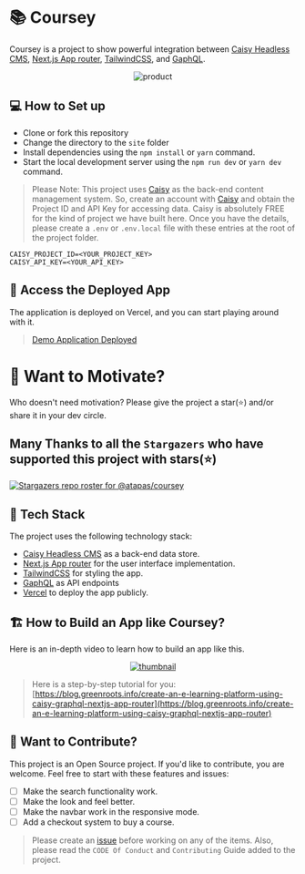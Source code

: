 # 📚 Coursey

Coursey is a project to show powerful integration between [Caisy Headless CMS](https://app.caisy.io/app/signup/mwiyyiglk2er), [Next.js App router](https://nextjs.org/docs), [TailwindCSS](https://tailwindcss.com/#what-is-tailwind), and [GaphQL](https://graphql.org/).

<p align="center">
<img src="https://res.cloudinary.com/atapas/image/upload/v1692851969/demos/Screenshot_2023-08-24_at_10.07.19_AM_fu0047.png" alt="product" />
</p>

## 💻 How to Set up

- Clone or fork this repository
- Change the directory to the `site` folder
- Install dependencies using the `npm install` or `yarn` command.
- Start the local development server using the `npm run dev` or `yarn dev` command.

> Please Note: This project uses [Caisy](https://app.caisy.io/app/signup/mwiyyiglk2er) as the back-end content management system. So, create an account with [Caisy](https://app.caisy.io/app/signup/mwiyyiglk2er) and obtain the Project ID and API Key for accessing data. Caisy is absolutely FREE for the kind of project we have built here. Once you have the details, please create a `.env` or `.env.local` file with these entries at the root of the project folder.

```shell
CAISY_PROJECT_ID=<YOUR_PROJECT_KEY>
CAISY_API_KEY=<YOUR_API_KEY>
```

## 🚀 Access the Deployed App

The application is deployed on Vercel, and you can start playing around with it.

> [Demo Application Deployed](https://coursery.vercel.app/)

# 🤲 Want to Motivate?

Who doesn't need motivation? Please give the project a star(⭐) and/or share it in your dev circle.

## Many Thanks to all the `Stargazers` who have supported this project with stars(⭐)

[![Stargazers repo roster for @atapas/coursey](https://reporoster.com/stars/atapas/coursey)](https://github.com/atapas/coursey/stargazers)

## 🍔 Tech Stack
The project uses the following technology stack:
- [Caisy Headless CMS](https://app.caisy.io/app/signup/mwiyyiglk2er) as a back-end data store.
- [Next.js App router](https://nextjs.org/docs) for the user interface implementation.
- [TailwindCSS](https://tailwindcss.com/#what-is-tailwind) for styling the app.
- [GaphQL](https://graphql.org/) as API endpoints
- [Vercel](https://vercel.com/) to deploy the app publicly.

## 🏗️ How to Build an App like Coursey?
Here is an in-depth video to learn how to build an app like this.

<p align="center">
  <a href="https://www.youtube.com/watch?v=ZEiudFe5NSA">
   <img src="https://res.cloudinary.com/atapas/image/upload/v1692877417/demos/Thumbnail_wdtd7l.png" alt="thumbnail" />
  </a>  
</p>

> Here is a  step-by-step tutorial for you: [https://blog.greenroots.info/create-an-e-learning-platform-using-caisy-graphql-nextjs-app-router](https://blog.greenroots.info/create-an-e-learning-platform-using-caisy-graphql-nextjs-app-router)

## 🤝 Want to Contribute?

This project is an Open Source project. If you'd like to contribute, you are welcome. Feel free to start with these features and issues:

- [ ] Make the search functionality work.
- [ ] Make the look and feel better.
- [ ] Make the navbar work in the responsive mode.
- [ ] Add a checkout system to buy a course.

> Please create an [issue](https://github.com/atapas/coursey/issues/new/choose) before working on any of the items. Also, please read the `CODE Of Conduct` and `Contributing` Guide added to the project.



